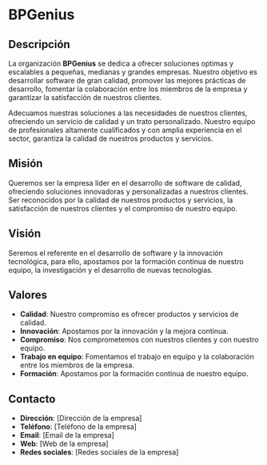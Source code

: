 # BPGenius

## Descripción
La organización **BPGenius** se dedica a ofrecer soluciones optimas y escalables a pequeñas, medianas y grandes empresas. Nuestro objetivo es desarrollar software de gran calidad, promover las mejores prácticas de desarrollo, fomentar la colaboración entre los miembros de la empresa y garantizar la satisfacción de nuestros clientes.

Adecuamos nuestras soluciones a las necesidades de nuestros clientes, ofreciendo un servicio de calidad y un trato personalizado. Nuestro equipo de profesionales altamente cualificados y con amplia experiencia en el sector, garantiza la calidad de nuestros productos y servicios.

## Misión
Queremos ser la empresa líder en el desarrollo de software de calidad, ofreciendo soluciones innovadoras y personalizadas a nuestros clientes. Ser reconocidos por la calidad de nuestros productos y servicios, la satisfacción de nuestros clientes y el compromiso de nuestro equipo.

## Visión
Seremos el referente en el desarrollo de software y la innovación tecnológica, para ello, apostamos por la formación continua de nuestro equipo, la investigación y el desarrollo de nuevas tecnologías.

## Valores
- **Calidad**: Nuestro compromiso es ofrecer productos y servicios de calidad.
- **Innovación**: Apostamos por la innovación y la mejora continua.
- **Compromiso**: Nos comprometemos con nuestros clientes y con nuestro equipo.
- **Trabajo en equipo**: Fomentamos el trabajo en equipo y la colaboración entre los miembros de la empresa.
- **Formación**: Apostamos por la formación continua de nuestro equipo.

## Contacto
- **Dirección**: [Dirección de la empresa]
- **Teléfono**: [Teléfono de la empresa]
- **Email**: [Email de la empresa]
- **Web**: [Web de la empresa]
- **Redes sociales**: [Redes sociales de la empresa]
